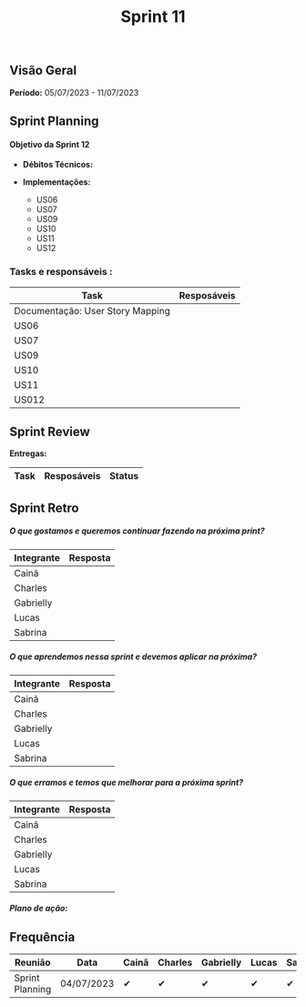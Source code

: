 <h1 align="center"><b>Sprint 11</b></h1>

<br>

## Visão Geral

**Período:** 05/07/2023 - 11/07/2023 <br>


## Sprint Planning

#### Objetivo da Sprint 12
- **Débitos Técnicos:** 

- **Implementações:**
    - US06
    - US07
    - US09
    - US10
    - US11
    - US12 

### Tasks e responsáveis :

|                **Task**                 |    **Resposáveis**    | 
|-----------------------------------------|-----------------------|
| Documentação: User Story Mapping        | |
| US06                                    |  
| US07                                    | 
| US09                                    |  
| US10                                    | 
| US11                                    |  
| US012                                   | 


## Sprint Review

**Entregas:**

|             **Task**                 |    **Resposáveis**    |     **Status**   |
|--------------------------------------|-----------------------| ---------------- |



## Sprint Retro

##### O que gostamos e queremos continuar fazendo na próxima print?
|**Integrante**|**Resposta**|
|--------------|------------|
| Cainã        | | 
| Charles      |       |
| Gabrielly    |   |
| Lucas        |       |
| Sabrina      |        |

##### O que aprendemos nessa sprint e devemos aplicar na próxima?
|**Integrante**|**Resposta**|
|--------------|------------|
| Cainã        |  |
| Charles      |       |
| Gabrielly    |       |
| Lucas        |       |
| Sabrina      |     |

##### O que erramos e temos que melhorar para a próxima sprint?
|**Integrante**|**Resposta**|
|--------------|------------|
| Cainã        |  | 
| Charles      |   |
| Gabrielly    |       |
| Lucas        |           |
| Sabrina      |   |


##### **Plano de ação:**


## Frequência

|  **Reunião**   |    **Data**    |**Cainã**| **Charles** | **Gabrielly** | **Lucas** | **Sabrina** |
|----------------|----------------| ------- |-------------|---------------|-----------|-------------|
|Sprint Planning |  04/07/2023    |   ✔     |     ✔      |      ✔     |     ✔     |     ✔      |


